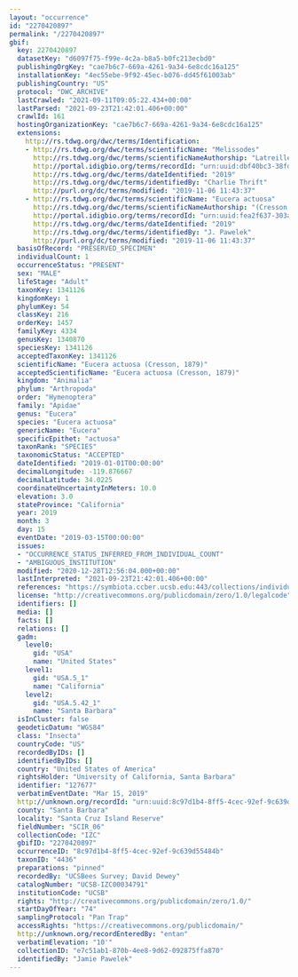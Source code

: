 ```yaml
---
layout: "occurrence"
id: "2270420897"
permalink: "/2270420897"
gbif:
  key: 2270420897
  datasetKey: "d6097f75-f99e-4c2a-b8a5-b0fc213ecbd0"
  publishingOrgKey: "cae7b6c7-669a-4261-9a34-6e8cdc16a125"
  installationKey: "4ec55ebe-9f92-45ec-b076-dd45f61003ab"
  publishingCountry: "US"
  protocol: "DWC_ARCHIVE"
  lastCrawled: "2021-09-11T09:05:22.434+00:00"
  lastParsed: "2021-09-23T21:42:01.406+00:00"
  crawlId: 161
  hostingOrganizationKey: "cae7b6c7-669a-4261-9a34-6e8cdc16a125"
  extensions:
    http://rs.tdwg.org/dwc/terms/Identification:
    - http://rs.tdwg.org/dwc/terms/scientificName: "Melissodes"
      http://rs.tdwg.org/dwc/terms/scientificNameAuthorship: "Latreille, 1829"
      http://portal.idigbio.org/terms/recordId: "urn:uuid:dbf40bc3-38fd-4adc-ab35-dff1f7d80122"
      http://rs.tdwg.org/dwc/terms/dateIdentified: "2019"
      http://rs.tdwg.org/dwc/terms/identifiedBy: "Charlie Thrift"
      http://purl.org/dc/terms/modified: "2019-11-06 11:43:37"
    - http://rs.tdwg.org/dwc/terms/scientificName: "Eucera actuosa"
      http://rs.tdwg.org/dwc/terms/scientificNameAuthorship: "(Cresson, 1878)"
      http://portal.idigbio.org/terms/recordId: "urn:uuid:fea2f637-303a-4b72-a1f0-46e8e3bf03c3"
      http://rs.tdwg.org/dwc/terms/dateIdentified: "2019"
      http://rs.tdwg.org/dwc/terms/identifiedBy: "J. Pawelek"
      http://purl.org/dc/terms/modified: "2019-11-06 11:43:37"
  basisOfRecord: "PRESERVED_SPECIMEN"
  individualCount: 1
  occurrenceStatus: "PRESENT"
  sex: "MALE"
  lifeStage: "Adult"
  taxonKey: 1341126
  kingdomKey: 1
  phylumKey: 54
  classKey: 216
  orderKey: 1457
  familyKey: 4334
  genusKey: 1340870
  speciesKey: 1341126
  acceptedTaxonKey: 1341126
  scientificName: "Eucera actuosa (Cresson, 1879)"
  acceptedScientificName: "Eucera actuosa (Cresson, 1879)"
  kingdom: "Animalia"
  phylum: "Arthropoda"
  order: "Hymenoptera"
  family: "Apidae"
  genus: "Eucera"
  species: "Eucera actuosa"
  genericName: "Eucera"
  specificEpithet: "actuosa"
  taxonRank: "SPECIES"
  taxonomicStatus: "ACCEPTED"
  dateIdentified: "2019-01-01T00:00:00"
  decimalLongitude: -119.876667
  decimalLatitude: 34.0225
  coordinateUncertaintyInMeters: 10.0
  elevation: 3.0
  stateProvince: "California"
  year: 2019
  month: 3
  day: 15
  eventDate: "2019-03-15T00:00:00"
  issues:
  - "OCCURRENCE_STATUS_INFERRED_FROM_INDIVIDUAL_COUNT"
  - "AMBIGUOUS_INSTITUTION"
  modified: "2020-12-28T12:56:04.000+00:00"
  lastInterpreted: "2021-09-23T21:42:01.406+00:00"
  references: "https://symbiota.ccber.ucsb.edu:443/collections/individual/index.php?occid=127677"
  license: "http://creativecommons.org/publicdomain/zero/1.0/legalcode"
  identifiers: []
  media: []
  facts: []
  relations: []
  gadm:
    level0:
      gid: "USA"
      name: "United States"
    level1:
      gid: "USA.5_1"
      name: "California"
    level2:
      gid: "USA.5.42_1"
      name: "Santa Barbara"
  isInCluster: false
  geodeticDatum: "WGS84"
  class: "Insecta"
  countryCode: "US"
  recordedByIDs: []
  identifiedByIDs: []
  country: "United States of America"
  rightsHolder: "University of California, Santa Barbara"
  identifier: "127677"
  verbatimEventDate: "Mar 15, 2019"
  http://unknown.org/recordId: "urn:uuid:8c97d1b4-8ff5-4cec-92ef-9c639d55484b"
  county: "Santa Barbara"
  locality: "Santa Cruz Island Reserve"
  fieldNumber: "SCIR_06"
  collectionCode: "IZC"
  gbifID: "2270420897"
  occurrenceID: "8c97d1b4-8ff5-4cec-92ef-9c639d55484b"
  taxonID: "4436"
  preparations: "pinned"
  recordedBy: "UCSBees Survey; David Dewey"
  catalogNumber: "UCSB-IZC00034791"
  institutionCode: "UCSB"
  rights: "http://creativecommons.org/publicdomain/zero/1.0/"
  startDayOfYear: "74"
  samplingProtocol: "Pan Trap"
  accessRights: "https://creativecommons.org/publicdomain/"
  http://unknown.org/recordEnteredBy: "entan"
  verbatimElevation: "10'"
  collectionID: "e7c51ab1-870b-4ee8-9d62-092875ffa870"
  identifiedBy: "Jamie Pawelek"
---
```

